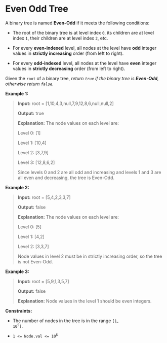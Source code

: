 # Even Odd Tree

A binary tree is named **Even-Odd** if it meets the following conditions:

- The root of the binary tree is at level index <code>0</code>, its children are at level index <code>1</code>, their children are at level index <code>2</code>, etc.

- For every **even-indexed** level, all nodes at the level have **odd** integer values in **strictly increasing** order (from left to right).

- For every <b>odd-indexed</b> level, all nodes at the level have <b>even</b> integer values in **strictly decreasing** order (from left to right).

Given the <code>root</code> of a binary tree, *return *<code>true</code>* if the binary tree is **Even-Odd**, otherwise return *<code>false</code>*.*


**Example 1:**
>
> **Input:** root = [1,10,4,3,null,7,9,12,8,6,null,null,2]
>
> **Output:** true
>
> **Explanation:** The node values on each level are:
>
> Level 0: [1]
>
> Level 1: [10,4]
>
> Level 2: [3,7,9]
>
> Level 3: [12,8,6,2]
>
> Since levels 0 and 2 are all odd and increasing and levels 1 and 3 are all even and decreasing, the tree is Even-Odd.

**Example 2:**
>
> **Input:** root = [5,4,2,3,3,7]
>
> **Output:** false
>
> **Explanation:** The node values on each level are:
>
> Level 0: [5]
>
> Level 1: [4,2]
>
> Level 2: [3,3,7]
>
> Node values in level 2 must be in strictly increasing order, so the tree is not Even-Odd.

**Example 3:**
>
> **Input:** root = [5,9,1,3,5,7]
>
> **Output:** false
>
> **Explanation:** Node values in the level 1 should be even integers.


**Constraints:**

- The number of nodes in the tree is in the range <code>[1, 10<sup>5</sup>]</code>.

- <code>1 &lt;= Node.val &lt;= 10<sup>6</sup></code>
